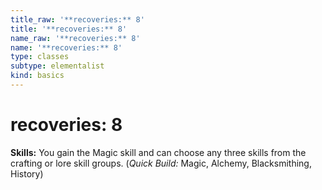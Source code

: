 ```yaml
---
title_raw: '**recoveries:** 8'
title: '**recoveries:** 8'
name_raw: '**recoveries:** 8'
name: '**recoveries:** 8'
type: classes
subtype: elementalist
kind: basics
---
```


# **recoveries:** 8

**Skills:** You gain the Magic skill and can choose any three skills from the crafting or lore skill groups. (*Quick Build:* Magic, Alchemy, Blacksmithing, History)
